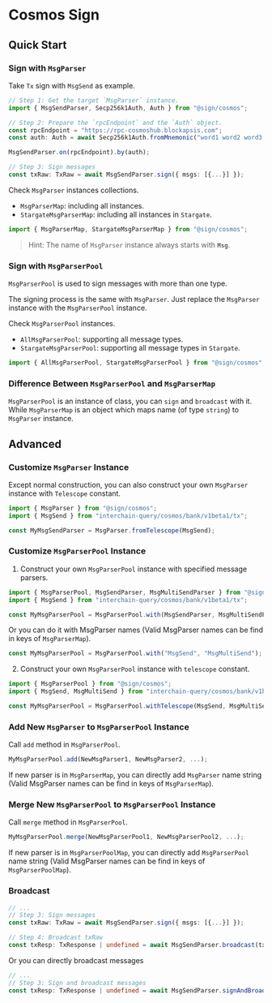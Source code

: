 # Cosmos Sign

## Quick Start

### Sign with `MsgParser`

Take `Tx` sign with `MsgSend` as example.

```ts
// Step 1: Get the target `MsgParser` instance.
import { MsgSendParser, Secp256k1Auth, Auth } from "@sign/cosmos";

// Step 2: Prepare the `rpcEndpoint` and the `Auth` object.
const rpcEndpoint = "https://rpc-cosmoshub.blockapsis.com";
const auth: Auth = await Secp256k1Auth.fromMnemonic("word1 word2 word3...");

MsgSendParser.on(rpcEndpoint).by(auth);

// Step 3: Sign messages
const txRaw: TxRaw = await MsgSendParser.sign({ msgs: [{...}] });
```

Check `MsgParser` instances collections.

- `MsgParserMap`: including all instances.
- `StargateMsgParserMap`: including all instances in `Stargate`.

```ts
import { MsgParserMap, StargateMsgParserMap } from "@sign/cosmos";
```

> Hint: The name of `MsgParser` instance always starts with **`Msg`**.

### Sign with `MsgParserPool`

`MsgParserPool` is used to sign messages with more than one type.

The signing process is the same with `MsgParser`. Just replace the `MsgParser` instance with the `MsgParserPool` instance.

Check `MsgParserPool` instances.

- `AllMsgParserPool`: supporting all message types.
- `StargateMsgParserPool`: supporting all message types in `Stargate`.

```ts
import { AllMsgParserPool, StargateMsgParserPool } from "@sign/cosmos";
```

### Difference Between `MsgParserPool` and `MsgParserMap`

`MsgParserPool` is an instance of class, you can `sign` and `broadcast` with it. While `MsgParserMap` is an object which maps name (of type `string`) to `MsgParser` instance.

## Advanced

### Customize `MsgParser` Instance

Except normal construction, you can also construct your own `MsgParser` instance with `Telescope` constant.

```ts
import { MsgParser } from "@sign/cosmos";
import { MsgSend } from "interchain-query/cosmos/bank/v1beta1/tx";

const MyMsgSendParser = MsgParser.fromTelescope(MsgSend);
```

### Customize `MsgParserPool` Instance

1. Construct your own `MsgParserPool` instance with specified message parsers.

```ts
import { MsgParserPool, MsgSendParser, MsgMultiSendParser } from "@sign/cosmos";
import { MsgSend } from "interchain-query/cosmos/bank/v1beta1/tx";

const MyMsgParserPool = MsgParserPool.with(MsgSendParser, MsgMultiSendParser);
```

Or you can do it with MsgParser names (Valid MsgParser names can be find in keys of `MsgParserMap`).

```ts
const MyMsgParserPool = MsgParserPool.with("MsgSend", "MsgMultiSend");
```

2. Construct your own `MsgParserPool` instance with `telescope` constant.

```ts
import { MsgParserPool } from "@sign/cosmos";
import { MsgSend, MsgMultiSend } from "interchain-query/cosmos/bank/v1beta1/tx";

const MyMsgParserPool = MsgParserPool.withTelescope(MsgSend, MsgMultiSend);
```

### Add New `MsgParser` to `MsgParserPool` Instance

Call `add` method in `MsgParserPool`.

```ts
MyMsgParserPool.add(NewMsgParser1, NewMsgParser2, ...);
```

If new parser is in `MsgParserMap`, you can directly add `MsgParser` name string (Valid MsgParser names can be find in keys of `MsgParserMap`).

### Merge New `MsgParserPool` to `MsgParserPool` Instance

Call `merge` method in `MsgParserPool`.

```ts
MyMsgParserPool.merge(NewMsgParserPool1, NewMsgParserPool2, ...);
```

If new parser is in `MsgParserPoolMap`, you can directly add `MsgParserPool` name string (Valid MsgParser names can be find in keys of `MsgParserPoolMap`).

### Broadcast

```ts
// ...
// Step 3: Sign messages
const txRaw: TxRaw = await MsgSendParser.sign({ msgs: [{...}] });

// Step 4: Broadcast txRaw
const txResp: TxResponse | undefined = await MsgSendParser.broadcast(txRaw);
```

Or you can directly broadcast messages

```ts
// ...
// Step 3: Sign and broadcast messages
const txResp: TxResponse | undefined = await MsgSendParser.signAndBroadcast({ msgs: [{...}] });
```
